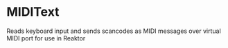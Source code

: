# MIDIText
Reads keyboard input and sends scancodes as MIDI messages over virtual MIDI port for use in Reaktor
